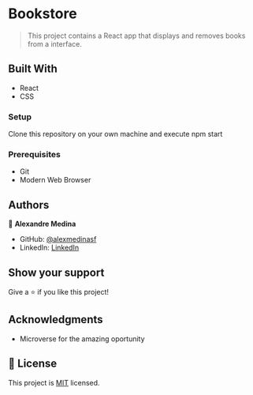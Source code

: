 # Bookstore

> This project contains a React app that displays and removes books from a interface.


## Built With

- React
- CSS

### Setup

Clone this repository on your own machine and execute npm start

### Prerequisites

- Git
- Modern Web Browser

## Authors

👤 **Alexandre Medina**

- GitHub: [@alexmedinasf](https://github.com/alexmedinasf)
- LinkedIn: [LinkedIn](https://linkedin.com/in/alexmedinasf/)

## Show your support

Give a ⭐️ if you like this project!

## Acknowledgments

- Microverse for the amazing oportunity

## 📝 License

This project is [MIT](./MIT.md) licensed.